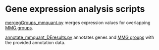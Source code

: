 # Gene expression analysis scripts

[mergegGroups_mmquant.py](mergegGroups_mmquant.py) merges expression values for overlapping [MMG groups](https://genomebiology.biomedcentral.com/articles/10.1186/s13059-015-0734-x).

[annotate_mmquant_DEresults.py](annotate_mmquant_DEresults.py) annotates genes and [MMG groups](https://genomebiology.biomedcentral.com/articles/10.1186/s13059-015-0734-x) with the provided annotation data.

